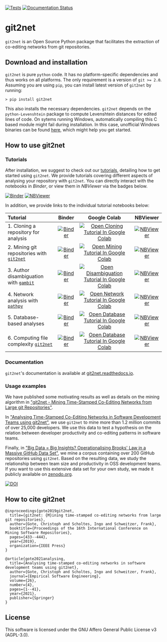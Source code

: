 [![Tests](https://github.com/gotec/git2net/actions/workflows/python-app.yml/badge.svg)](https://github.com/gotec/git2net/actions/workflows/python-app.yml)
[![Documentation Status](https://readthedocs.org/projects/git2net/badge/?version=latest)](https://git2net.readthedocs.io/en/latest/?badge=latest)


# git2net

`git2net` is an Open Source Python package that facilitates the extraction of co-editing networks
from git repositories.


## Download and installation

`git2net` is pure `python` code. It has no platform-specific dependencies and thus works on all
platforms. The only requirement is a version of `git >= 2.0`. Assuming you are using `pip`, you can install latest version of `git2net` by running:

```
> pip install git2net
```

This also installs the necessary dependencies. `git2net` depends on the `python-Levenshtein` package to compute Levenshtein distances for edited lines of code. On sytems running Windows, automatically compiling this C based module might fail during installation. In this case, unofficial Windows binaries can be found [here](https://www.lfd.uci.edu/~gohlke/pythonlibs/#python-levenshtein), which might help you get started.


## How to use git2net

### Tutorials

After installation, we suggest to check out our [tutorials](https://github.com/gotec/git2net-tutorials), detailing how to get started using `git2net`.
We provide tutorials covering different aspects of analysing your repository with `git2net`.
You can directly interact with the notebooks in *Binder*, or view them in *NBViewer* via the badges below.

[![Binder](https://mybinder.org/badge_logo.svg)](https://mybinder.org/v2/gh/gotec/git2net-tutorials/HEAD)
[![NBViewer](https://img.shields.io/badge/View%20on-nbviewer-informational)](https://nbviewer.org/github/gotec/git2net-tutorials/tree/main/)

In addition, we provide links to the individual tutorial notebooks below:

| Tutorial | Binder | Google Colab | NBViewer |
| :---     | :---:    | :---:  | :---: |
| 1. Cloning a repository for analysis | [![Binder](https://mybinder.org/badge_logo.svg)](https://mybinder.org/v2/gh/gotec/git2net-tutorials/HEAD?labpath=1_Cloning_Git_Repositories.ipynb) | [![Open Cloning Tutorial In Google Colab](https://colab.research.google.com/assets/colab-badge.svg)](https://colab.research.google.com/github/gotec/git2net-tutorials/blob/master/1_Cloning_Git_Repositories.ipynb) | [![NBViewer](https://img.shields.io/badge/View%20on-nbviewer-informational)](https://nbviewer.org/github/gotec/git2net-tutorials/tree/main/1_Cloning_Git_Repositories.ipynb) |
| 2. Mining git repositories with [`git2net`](https://github.com/gotec/git2net) | [![Binder](https://mybinder.org/badge_logo.svg)](https://mybinder.org/v2/gh/gotec/git2net-tutorials/HEAD?labpath=2_Mining_Git_Repositories.ipynb) | [![Open Mining Tutorial In Google Colab](https://colab.research.google.com/assets/colab-badge.svg)](https://colab.research.google.com/github/gotec/git2net-tutorials/blob/master/2_Mining_Git_Repositories.ipynb) | [![NBViewer](https://img.shields.io/badge/View%20on-nbviewer-informational)](https://nbviewer.org/github/gotec/git2net-tutorials/tree/main/2_Mining_Git_Repositories.ipynb) |
| 3. Author disambiguation with [`gambit`](https://github.com/gotec/gambit) | [![Binder](https://mybinder.org/badge_logo.svg)](https://mybinder.org/v2/gh/gotec/git2net-tutorials/HEAD?labpath=3_Author_Disambiguation.ipynb) | [![Open Disambiguation Tutorial In Google Colab](https://colab.research.google.com/assets/colab-badge.svg)](https://colab.research.google.com/github/gotec/git2net-tutorials/blob/master/3_Author_Disambiguation.ipynb) | [![NBViewer](https://img.shields.io/badge/View%20on-nbviewer-informational)](https://nbviewer.org/github/gotec/git2net-tutorials/tree/main/3_Author_Disambiguation.ipynb) |
| 4. Network analysis with [`pathpy`](https://www.pathpy.net/) | [![Binder](https://mybinder.org/badge_logo.svg)](https://mybinder.org/v2/gh/gotec/git2net-tutorials/HEAD?labpath=4_Network_Analysis.ipynb) | [![Open Network Tutorial In Google Colab](https://colab.research.google.com/assets/colab-badge.svg)](https://colab.research.google.com/github/gotec/git2net-tutorials/blob/master/4_Network_Analysis.ipynb) | [![NBViewer](https://img.shields.io/badge/View%20on-nbviewer-informational)](https://nbviewer.org/github/gotec/git2net-tutorials/tree/main/4_Network_Analysis.ipynb) |
| 5. Database-based analyses | [![Binder](https://mybinder.org/badge_logo.svg)](https://mybinder.org/v2/gh/gotec/git2net-tutorials/HEAD?labpath=5_Database_Analysis.ipynb) | [![Open Database Tutorial In Google Colab](https://colab.research.google.com/assets/colab-badge.svg)](https://colab.research.google.com/github/gotec/git2net-tutorials/blob/master/5_Database_Analysis.ipynb) | [![NBViewer](https://img.shields.io/badge/View%20on-nbviewer-informational)](https://nbviewer.org/github/gotec/git2net-tutorials/tree/main/5_Database_Analysis.ipynb) |
| 6. Computing file complexity [`git2net`](https://github.com/gotec/git2net) | [![Binder](https://mybinder.org/badge_logo.svg)](https://mybinder.org/v2/gh/gotec/git2net-tutorials/HEAD?labpath=6_Computing_Complexities.ipynb) | [![Open Database Tutorial In Google Colab](https://colab.research.google.com/assets/colab-badge.svg)](https://colab.research.google.com/github/gotec/git2net-tutorials/blob/master/6_Computing_Complexities.ipynb) | [![NBViewer](https://img.shields.io/badge/View%20on-nbviewer-informational)](https://nbviewer.org/github/gotec/git2net-tutorials/tree/main/6_Computing_Complexities.ipynb) |

### Documentation

`git2net`'s documentation is available at [git2net.readthedocs.io](https://git2net.readthedocs.io).

### Usage examples

We have published some motivating results as well as details on the mining algorithm in ["git2net - Mining Time-Stamped Co-Editing Networks from Large git Repositories"](https://dl.acm.org/doi/10.1109/MSR.2019.00070).

In ["Analysing Time-Stamped Co-Editing Networks in Software Development Teams using git2net"](https://link.springer.com/article/10.1007/s10664-020-09928-2), we use `git2net` to mine more than 1.2 million commits of over 25,000 developers. We use this data to test a hypothesis on the relation between developer productivity and co-editing patterns in software teams.

Finally, in ["Big Data = Big Insights? Operationalising Brooks' Law in a Massive GitHub Data Set"](https://arxiv.org/abs/2201.04588), we mine a corpus containing over 200 GitHub repositories using `git2net`. Based on the resulting data, we study the relationship between team size and productivity in OSS development teams. If you want to use this extensive data set for your own study, we made it publicly available on [zenodo.org](https://doi.org/10.5281/zenodo.5294965).

[![DOI](https://zenodo.org/badge/DOI/10.5281/zenodo.5294965.svg)](https://doi.org/10.5281/zenodo.5294965)

## How to cite git2net

```
@inproceedings{gote2019git2net,
  title={git2net: {M}ining time-stamped co-editing networks from large git repositories},
  author={Gote, Christoph and Scholtes, Ingo and Schweitzer, Frank},
  booktitle={Proceedings of the 16th International Conference on Mining Software Repositories},
  pages={433--444},
  year={2019},
  organization={IEEE Press}
}

@article{gote2021analysing,
  title={Analysing time-stamped co-editing networks in software development teams using git2net},
  author={Gote, Christoph and Scholtes, Ingo and Schweitzer, Frank},
  journal={Empirical Software Engineering},
  volume={26},
  number={4},
  pages={1--41},
  year={2021},
  publisher={Springer}
}
```


## License

This software is licensed under the GNU Affero General Public License v3 (AGPL-3.0).
